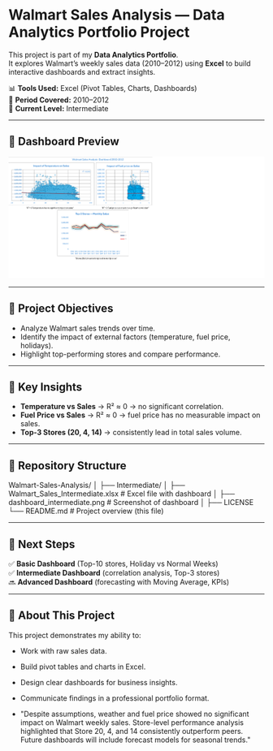 # Walmart Sales Analysis — Data Analytics Portfolio Project  

This project is part of my **Data Analytics Portfolio**.  
It explores Walmart’s weekly sales data (2010–2012) using **Excel** to build interactive dashboards and extract insights.  

📊 **Tools Used:** Excel (Pivot Tables, Charts, Dashboards)  
📅 **Period Covered:** 2010–2012  
📂 **Current Level:** Intermediate  

---

## 🔹 Dashboard Preview
![Dashboard Intermediate](Intermediate/dashboard_intermediate.png)

---

## 🔹 Project Objectives
- Analyze Walmart sales trends over time.  
- Identify the impact of external factors (temperature, fuel price, holidays).  
- Highlight top-performing stores and compare performance.  

---

## 🔹 Key Insights
- **Temperature vs Sales** → R² ≈ 0 → no significant correlation.  
- **Fuel Price vs Sales** → R² ≈ 0 → fuel price has no measurable impact on sales.  
- **Top-3 Stores (20, 4, 14)** → consistently lead in total sales volume.  

---

## 🔹 Repository Structure
Walmart-Sales-Analysis/
│
├── Intermediate/
│ ├── Walmart_Sales_Intermediate.xlsx # Excel file with dashboard
│ ├── dashboard_intermediate.png # Screenshot of dashboard
│
├── LICENSE
└── README.md # Project overview (this file)

---

## 🔹 Next Steps
✅ **Basic Dashboard** (Top-10 stores, Holiday vs Normal Weeks)  
✅ **Intermediate Dashboard** (correlation analysis, Top-3 stores)  
🔜 **Advanced Dashboard** (forecasting with Moving Average, KPIs)  

---

## 🔹 About This Project
This project demonstrates my ability to:  
- Work with raw sales data.  
- Build pivot tables and charts in Excel.  
- Design clear dashboards for business insights.  
- Communicate findings in a professional portfolio format.

- "Despite assumptions, weather and fuel price showed no significant impact on Walmart weekly sales. Store-level performance analysis highlighted that Store 20, 4, and 14 consistently outperform peers. Future dashboards will include forecast models for seasonal trends."
